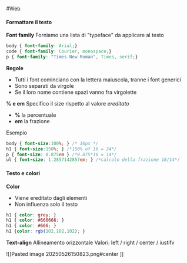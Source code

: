 #Web 

#### Formattare il testo

**Font family**
Forniamo una lista di "typeface" da applicare al testo

```CSS
body { font-family: Arial;}
code { font-family: Courier, monospace;}
p { font-family: "Times New Roman", Times, serif;}
```

**Regole**
- Tutti i font cominciano con la lettera maiuscola, tranne i font generici
- Sono separati da virgole
- Se il loro nome contiene spazi vanno fra virgolette


**% e em**
Specifico il size rispetto al valore *ereditato*
- **%** la percentuale
- **em** la frazione

Esempio

```CSS
body { font-size:100%; } /* 16px */
h1 { font-size:150%; } /*150% of 16 = 24*/
p { font-size: 0.875em } /*0.875*16 = 14*/
ul { font-size: 1.2857142857em; } /*calcolo della frazione 18/14*/
```


#### Testo e colori

**Color**
- Viene ereditato dagli elementi
- Non influenza solo il testo

```CSS
h1 { color: grey; }
h1 { color: #666666; }
h1 { color: #666; }
h1 {color: rgb(102,102,102); }
```

**Text-align**
Allineamento orizzontale
Valori: left / right / center / iustifv

![[Pasted image 20250526150823.png#center ]]

